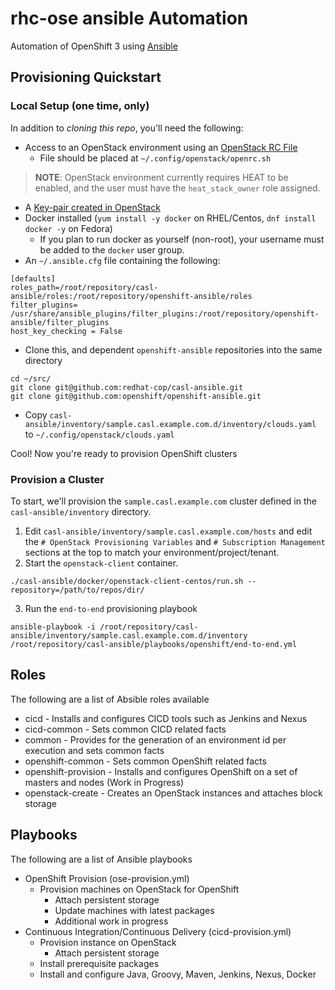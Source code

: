 #  rhc-ose ansible Automation

Automation of OpenShift 3 using [Ansible](http://www.ansible.com/)

## Provisioning Quickstart

### Local Setup (one time, only)

In addition to _cloning this repo_, you'll need the following:

* Access to an OpenStack environment using an [OpenStack RC File](http://docs.openstack.org/user-guide/common/cli-set-environment-variables-using-openstack-rc.html)
  * File should be placed at `~/.config/openstack/openrc.sh`
>**NOTE**: OpenStack environment currently requires HEAT to be enabled, and the user must have the `heat_stack_owner` role assigned.
* A [Key-pair created in OpenStack](https://github.com/naturalis/openstack-docs/wiki/Howto:-Creating-and-using-OpenStack-SSH-keypairs-on-Linux-and-OSX)
* Docker installed (`yum install -y docker` on RHEL/Centos, `dnf install docker -y` on Fedora)
  * If you plan to run docker as yourself (non-root), your username must be added to the `docker` user group.
* An `~/.ansible.cfg` file containing the following:
```
[defaults]
roles_path=/root/repository/casl-ansible/roles:/root/repository/openshift-ansible/roles
filter_plugins= /usr/share/ansible_plugins/filter_plugins:/root/repository/openshift-ansible/filter_plugins
host_key_checking = False
```
* Clone this, and dependent `openshift-ansible` repositories into the same directory
```
cd ~/src/
git clone git@github.com:redhat-cop/casl-ansible.git
git clone git@github.com:openshift/openshift-ansible.git
```
* Copy `casl-ansible/inventory/sample.casl.example.com.d/inventory/clouds.yaml` to `~/.config/openstack/clouds.yaml`

Cool! Now you're ready to provision OpenShift clusters

### Provision a Cluster

To start, we'll provision the `sample.casl.example.com` cluster defined in the `casl-ansible/inventory` directory.

1. Edit `casl-ansible/inventory/sample.casl.example.com/hosts` and edit the `# OpenStack Provisioning Variables` and `# Subscription Management` sections at the top to match your environment/project/tenant.
2. Start the `openstack-client` container.
```
./casl-ansible/docker/openstack-client-centos/run.sh --repository=/path/to/repos/dir/
```
3. Run the `end-to-end` provisioning playbook
```
ansible-playbook -i /root/repository/casl-ansible/inventory/sample.casl.example.com.d/inventory /root/repository/casl-ansible/playbooks/openshift/end-to-end.yml
```

## Roles

The following are a list of Absible roles available

* cicd - Installs and configures CICD tools such as Jenkins and Nexus
* cicd-common - Sets common CICD related facts
* common - Provides for the generation of an environment id per execution and sets common facts
* openshift-common - Sets common OpenShift related facts
* openshift-provision - Installs and configures OpenShift on a set of masters and nodes (Work in Progress)
* openstack-create - Creates an OpenStack instances and attaches block storage

## Playbooks

The following are a list of Ansible playbooks

* OpenShift Provision (ose-provision.yml)
    * Provision machines on OpenStack for OpenShift
	    * Attach persistent storage
	    * Update machines with latest packages
        * Additional work in progress
* Continuous Integration/Continuous Delivery (cicd-provision.yml)
	* Provision instance on OpenStack
		* Attach persistent storage
	* Install prerequisite packages
	* Install and configure Java, Groovy, Maven, Jenkins, Nexus, Docker
